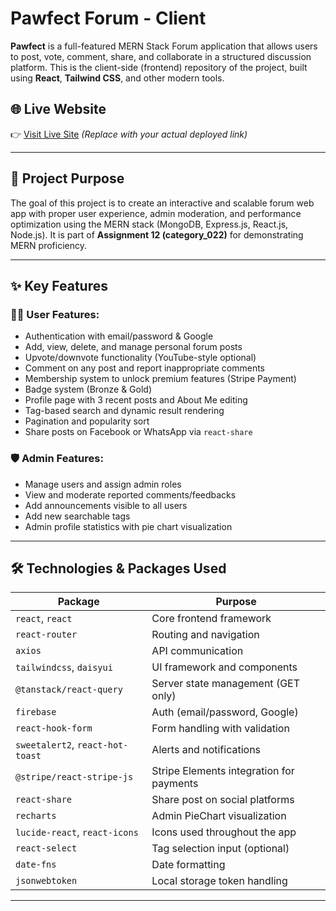 # Pawfect Forum - Client

**Pawfect** is a full-featured MERN Stack Forum application that allows users to post, vote, comment, share, and collaborate in a structured discussion platform. This is the client-side (frontend) repository of the project, built using **React**, **Tailwind CSS**, and other modern tools.

## 🌐 Live Website

👉 [Visit Live Site](https://pawfect-client.vercel.app) *(Replace with your actual deployed link)*

---

## 🎯 Project Purpose

The goal of this project is to create an interactive and scalable forum web app with proper user experience, admin moderation, and performance optimization using the MERN stack (MongoDB, Express.js, React.js, Node.js). It is part of **Assignment 12 (category_022)** for demonstrating MERN proficiency.

---

## ✨ Key Features

### 🧑‍💼 User Features:
- Authentication with email/password & Google
- Add, view, delete, and manage personal forum posts
- Upvote/downvote functionality (YouTube-style optional)
- Comment on any post and report inappropriate comments
- Membership system to unlock premium features (Stripe Payment)
- Badge system (Bronze & Gold)
- Profile page with 3 recent posts and About Me editing
- Tag-based search and dynamic result rendering
- Pagination and popularity sort
- Share posts on Facebook or WhatsApp via `react-share`

### 🛡️ Admin Features:
- Manage users and assign admin roles
- View and moderate reported comments/feedbacks
- Add announcements visible to all users
- Add new searchable tags
- Admin profile statistics with pie chart visualization

---

## 🛠️ Technologies & Packages Used

| Package                          | Purpose                                      |
|----------------------------------|----------------------------------------------|
| `react`, `react`             | Core frontend framework                      |
| `react-router`                   | Routing and navigation                       |
| `axios`                          | API communication                           |
| `tailwindcss`, `daisyui`         | UI framework and components                 |
| `@tanstack/react-query`          | Server state management (GET only)          |
| `firebase`                       | Auth (email/password, Google)                |
| `react-hook-form`                | Form handling with validation                |
| `sweetalert2`, `react-hot-toast` | Alerts and notifications                 |
| `@stripe/react-stripe-js`        | Stripe Elements integration for payments     |
| `react-share`                    | Share post on social platforms               |
| `recharts`                       | Admin PieChart visualization                 |
| `lucide-react`, `react-icons`    | Icons used throughout the app                |
| `react-select`                   | Tag selection input (optional)               |
| `date-fns`                       | Date formatting                              |
| `jsonwebtoken`                   | Local storage token handling                 |

---

